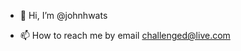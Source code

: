 - 👋 Hi, I’m @johnhwats

- 📫 How to reach me by email challenged@live.com

<!---
johnhwats/johnhwats is a ✨ special ✨ repository because its `README.md` (this file) appears on your GitHub profile.
You can click the Preview link to take a look at your changes.
--->
